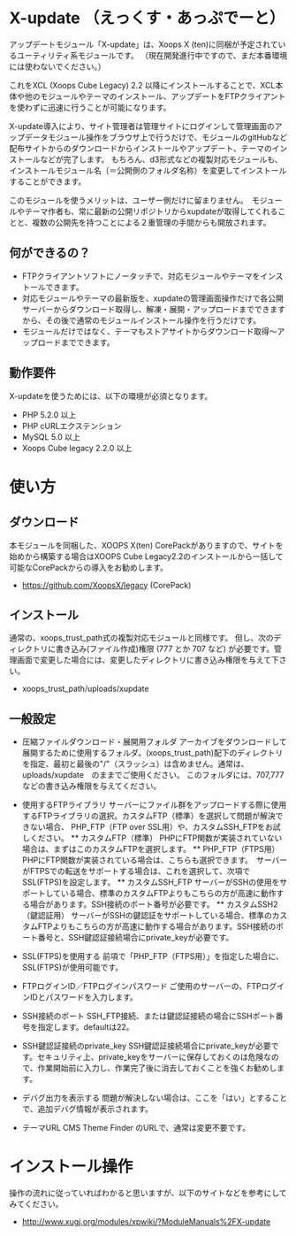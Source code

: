# X-update （えっくす・あっぷでーと）
アップデートモジュール「X-update」は、Xoops X (ten)に同梱が予定されているユーティリティ系モジュールです。
（現在開発進行中ですので、まだ本番環境には使わないでください。）

これをXCL (Xoops Cube Legacy) 2.2 以降にインストールすることで、XCL本体や他のモジュールやテーマのインストール、アップデートをFTPクライアントを使わずに迅速に行うことが可能になります。

X-update導入により、サイト管理者は管理サイトにログインして管理画面のアップデータモジュール操作をブラウザ上で行うだけで、モジュールのgitHubなど配布サイトからのダウンロードからインストールやアップデート、テーマのインストールなどが完了します。
もちろん、d3形式などの複製対応モジュールも、インストールモジュール名（＝公開側のフォルダ名称）を変更してインストールすることができます。

このモジュールを使うメリットは、ユーザー側だけに留まりません。　モジュールやテーマ作者も、常に最新の公開リポジトリからxupdateが取得してくれることと、複数の公開先を持つことによる２重管理の手間からも開放されます。

## 何ができるの？
* FTPクライアントソフトにノータッチで、対応モジュールやテーマをインストールできます。
* 対応モジュールやテーマの最新版を、xupdateの管理画面操作だけで各公開サーバーからダウンロード取得し、解凍・展開・アップロードまでできますから、その後で通常のモジュールインストール操作を行うだけです。
* モジュールだけではなく、テーマもストアサイトからダウンロード取得～アップロードまでできます。

## 動作要件
X-updateを使うためには、以下の環境が必須となります。

* PHP 5.2.0 以上
* PHP cURLエクステンション
* MySQL 5.0 以上
* Xoops Cube legacy 2.2.0 以上

# 使い方
## ダウンロード
本モジュールを同梱した、XOOPS X(ten) CorePackがありますので、サイトを始めから構築する場合はXOOPS Cube Legacy2.2のインストールから一括して可能なCorePackからの導入をお勧めします。
* https://github.com/XoopsX/legacy (CorePack)

## インストール
通常の、xoops_trust_path式の複製対応モジュールと同様です。
但し、次のディレクトリに書き込み(ファイル作成)権限 (777 とか 707 など) が必要です。管理画面で変更した場合には、変更したディレクトリに書き込み権限を与えて下さい。
* xoops_trust_path/uploads/xupdate

## 一般設定
* 圧縮ファイルダウンロード・展開用フォルダ
アーカイブをダウンロードして展開するために使用するフォルダ。(xoops_trust_path)配下のディレクトリを指定、最初と最後の"/"（スラッシュ）は含めません。通常は、uploads/xupdate　のままでご使用ください。
このフォルダには、707,777 などの書き込み権限を与えてください。
* 使用するFTPライブラリ
サーバーにファイル群をアップロードする際に使用するFTPライブラリの選択。カスタムFTP（標準）を選択して問題が解決できない場合、
PHP_FTP（FTP over SSL用）や、カスタムSSH_FTPをお試しください。
** カスタムFTP（標準）
PHPにFTP関数が実装されていない場合は、まずはこのカスタムFTPを選択します。
** PHP_FTP（FTPS用）
PHPにFTP関数が実装されている場合は、こちらも選択できます。　サーバーがFTPSでの転送をサポートする場合は、これを選択して、次項でSSL(FTPS)を設定します。
** カスタムSSH_FTP
サーバーがSSHの使用をサポートしている場合、標準のカスタムFTPよりもこちらの方が高速に動作する場合があります。SSH接続のポート番号が必要です。
** カスタムSSH2（鍵認証用）
サーバーがSSHの鍵認証をサポートしている場合、標準のカスタムFTPよりもこちらの方が高速に動作する場合があります。SSH接続のポート番号と、SSH鍵認証接続場合にprivate_keyが必要です。

* SSL(FTPS)を使用する
前項で「PHP_FTP（FTPS用）」を指定した場合に、SSL(FTPS)が使用可能です。

* FTPログインID／FTPログインパスワード
ご使用のサーバーの、FTPログインIDとパスワードを入力します。

* SSH接続のポート
SSH_FTP接続、または鍵認証接続の場合にSSHポート番号を指定します。defaultは22。

* SSH鍵認証接続のprivate_key
SSH鍵認証接続場合にprivate_keyが必要です。セキュリティ上、private_keyをサーバーに保存しておくのは危険なので、作業開始前に入力し、作業完了後に消去しておくことを強くお勧めします。

* デバグ出力を表示する
問題が解決しない場合は、ここを「はい」とすることで、追加デバグ情報が表示されます。

* テーマURL
CMS Theme Finder のURLで、通常は変更不要です。

# インストール操作
操作の流れに従っていればわかると思いますが、以下のサイトなどを参考にしてみてください。
* http://www.xugj.org/modules/xpwiki/?ModuleManuals%2FX-update
